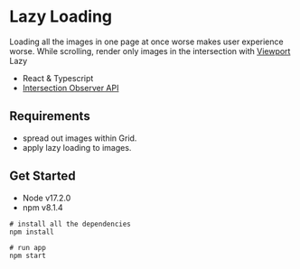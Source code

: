 # Lazy Loading

Loading all the images in one page at once worse makes user experience worse. While scrolling, render only images in the intersection with [Viewport](https://developer.mozilla.org/en-US/docs/Glossary/Viewport)
Lazy 

- React & Typescript
- [Intersection Observer API](https://developer.mozilla.org/en-US/docs/Web/API/Intersection_Observer_API)

## Requirements
- spread out images within Grid.
- apply lazy loading to images.

## Get Started

- Node v17.2.0
- npm v8.1.4
 
```shell
# install all the dependencies
npm install

# run app
npm start
```

